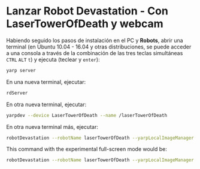 # Lanzar Robot Devastation - Con LaserTowerOfDeath y webcam

Habiendo seguido los pasos de instalación en el PC y **Robots**, abrir una terminal \(en Ubuntu 10.04 - 16.04 y otras distribuciones, se puede acceder a una consola a través de la combinación de las tres teclas simultáneas `CTRL` `ALT` `t`\) y ejecuta \(teclear y `enter`\):

```bash
yarp server
```

En una nueva terminal, ejecutar:

```bash
rdServer
```

En otra nueva terminal, ejecutar:

```bash
yarpdev --device LaserTowerOfDeath --name /laserTowerOfDeath
```

En otra nueva terminal más, ejecutar:

```bash
robotDevastation --robotName laserTowerOfDeath --yarpLocalImageManager
```

This command with the experimental full-screen mode would be:

```bash
robotDevastation --robotName laserTowerOfDeath --yarpLocalImageManager --fullscreen
```


